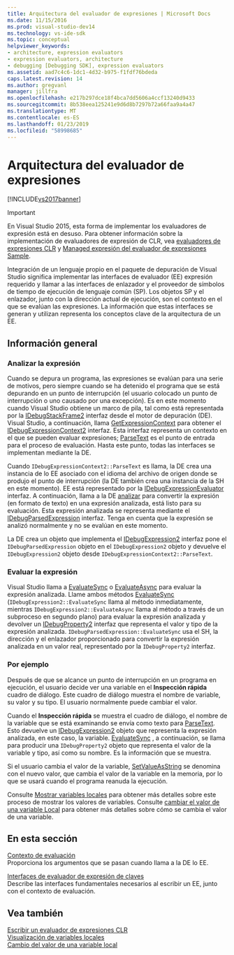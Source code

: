 ```yaml
---
title: Arquitectura del evaluador de expresiones | Microsoft Docs
ms.date: 11/15/2016
ms.prod: visual-studio-dev14
ms.technology: vs-ide-sdk
ms.topic: conceptual
helpviewer_keywords:
- architecture, expression evaluators
- expression evaluators, architecture
- debugging [Debugging SDK], expression evaluators
ms.assetid: aad7c4c6-1dc1-4d32-b975-f1fdf76bdeda
caps.latest.revision: 14
ms.author: gregvanl
manager: jillfra
ms.openlocfilehash: e217b297dce18f4bca7dd5606a4ccf13240d9433
ms.sourcegitcommit: 8b538eea125241e9d6d8b7297b72a66faa9a4a47
ms.translationtype: MT
ms.contentlocale: es-ES
ms.lasthandoff: 01/23/2019
ms.locfileid: "58998685"
---
```

# <a name="expression-evaluator-architecture"></a>Arquitectura del evaluador de expresiones
[!INCLUDE[vs2017banner](../../includes/vs2017banner.md)]

> [!IMPORTANT]
>  En Visual Studio 2015, esta forma de implementar los evaluadores de expresión está en desuso. Para obtener información sobre la implementación de evaluadores de expresión de CLR, vea [evaluadores de expresiones CLR](https://github.com/Microsoft/ConcordExtensibilitySamples/wiki/CLR-Expression-Evaluators) y [Managed expresión del evaluador de expresiones Sample](https://github.com/Microsoft/ConcordExtensibilitySamples/wiki/Managed-Expression-Evaluator-Sample).  
  
 Integración de un lenguaje propio en el paquete de depuración de Visual Studio significa implementar las interfaces de evaluador (EE) expresión requerido y llamar a las interfaces de enlazador y el proveedor de símbolos de tiempo de ejecución de lenguaje común (SP). Los objetos SP y el enlazador, junto con la dirección actual de ejecución, son el contexto en el que se evalúan las expresiones. La información que estas interfaces se generan y utilizan representa los conceptos clave de la arquitectura de un EE.  
  
## <a name="overview"></a>Información general  
  
### <a name="parsing-the-expression"></a>Analizar la expresión  
 Cuando se depura un programa, las expresiones se evalúan para una serie de motivos, pero siempre cuando se ha detenido el programa que se está depurando en un punto de interrupción (el usuario colocado un punto de interrupción o uno causado por una excepción). Es en este momento cuando Visual Studio obtiene un marco de pila, tal como está representada por la [IDebugStackFrame2](../../extensibility/debugger/reference/idebugstackframe2.md) interfaz desde el motor de depuración (DE). Visual Studio, a continuación, llama [GetExpressionContext](../../extensibility/debugger/reference/idebugstackframe2-getexpressioncontext.md) para obtener el [IDebugExpressionContext2](../../extensibility/debugger/reference/idebugexpressioncontext2.md) interfaz. Esta interfaz representa un contexto en el que se pueden evaluar expresiones; [ParseText](../../extensibility/debugger/reference/idebugexpressioncontext2-parsetext.md) es el punto de entrada para el proceso de evaluación. Hasta este punto, todas las interfaces se implementan mediante la DE.  
  
 Cuando `IDebugExpressionContext2::ParseText` es llama, la DE crea una instancia de lo EE asociado con el idioma del archivo de origen donde se produjo el punto de interrupción (la DE también crea una instancia de la SH en este momento). EE está representado por la [IDebugExpressionEvaluator](../../extensibility/debugger/reference/idebugexpressionevaluator.md) interfaz. A continuación, llama a la DE [analizar](../../extensibility/debugger/reference/idebugexpressionevaluator-parse.md) para convertir la expresión (en formato de texto) en una expresión analizada, está listo para su evaluación. Esta expresión analizada se representa mediante el [IDebugParsedExpression](../../extensibility/debugger/reference/idebugparsedexpression.md) interfaz. Tenga en cuenta que la expresión se analizó normalmente y no se evalúan en este momento.  
  
 La DE crea un objeto que implementa el [IDebugExpression2](../../extensibility/debugger/reference/idebugexpression2.md) interfaz pone el `IDebugParsedExpression` objeto en el `IDebugExpression2` objeto y devuelve el `IDebugExpression2` objeto desde `IDebugExpressionContext2::ParseText`.  
  
### <a name="evaluating-the-expression"></a>Evaluar la expresión  
 Visual Studio llama a [EvaluateSync](../../extensibility/debugger/reference/idebugexpression2-evaluatesync.md) o [EvaluateAsync](../../extensibility/debugger/reference/idebugexpression2-evaluateasync.md) para evaluar la expresión analizada. Llame ambos métodos [EvaluateSync](../../extensibility/debugger/reference/idebugparsedexpression-evaluatesync.md) (`IDebugExpression2::EvaluateSync` llama al método inmediatamente, mientras `IDebugExpression2::EvaluateAsync` llama al método a través de un subproceso en segundo plano) para evaluar la expresión analizada y devolver un [ IDebugProperty2](../../extensibility/debugger/reference/idebugproperty2.md) interfaz que representa el valor y tipo de la expresión analizada. `IDebugParsedExpression::EvaluateSync` usa el SH, la dirección y el enlazador proporcionado para convertir la expresión analizada en un valor real, representado por la `IDebugProperty2` interfaz.  
  
### <a name="for-example"></a>Por ejemplo  
 Después de que se alcance un punto de interrupción en un programa en ejecución, el usuario decide ver una variable en el **Inspección rápida** cuadro de diálogo. Este cuadro de diálogo muestra el nombre de variable, su valor y su tipo. El usuario normalmente puede cambiar el valor.  
  
 Cuando el **Inspección rápida** se muestra el cuadro de diálogo, el nombre de la variable que se está examinando se envía como texto para [ParseText](../../extensibility/debugger/reference/idebugexpressioncontext2-parsetext.md). Esto devuelve un [IDebugExpression2](../../extensibility/debugger/reference/idebugexpression2.md) objeto que representa la expresión analizada, en este caso, la variable. [EvaluateSync](../../extensibility/debugger/reference/idebugexpression2-evaluatesync.md) , a continuación, se llama para producir una `IDebugProperty2` objeto que representa el valor de la variable y tipo, así como su nombre. Es la información que se muestra.  
  
 Si el usuario cambia el valor de la variable, [SetValueAsString](../../extensibility/debugger/reference/idebugproperty2-setvalueasstring.md) se denomina con el nuevo valor, que cambia el valor de la variable en la memoria, por lo que se usará cuando el programa reanuda la ejecución.  
  
 Consulte [Mostrar variables locales](../../extensibility/debugger/displaying-locals.md) para obtener más detalles sobre este proceso de mostrar los valores de variables. Consulte [cambiar el valor de una variable Local](../../extensibility/debugger/changing-the-value-of-a-local.md) para obtener más detalles sobre cómo se cambia el valor de una variable.  
  
## <a name="in-this-section"></a>En esta sección  
 [Contexto de evaluación](../../extensibility/debugger/evaluation-context.md)  
 Proporciona los argumentos que se pasan cuando llama a la DE lo EE.  
  
 [Interfaces de evaluador de expresión de claves](../../extensibility/debugger/key-expression-evaluator-interfaces.md)  
 Describe las interfaces fundamentales necesarios al escribir un EE, junto con el contexto de evaluación.  
  
## <a name="see-also"></a>Vea también  
 [Escribir un evaluador de expresiones CLR](../../extensibility/debugger/writing-a-common-language-runtime-expression-evaluator.md)   
 [Visualización de variables locales](../../extensibility/debugger/displaying-locals.md)   
 [Cambio del valor de una variable local](../../extensibility/debugger/changing-the-value-of-a-local.md)
